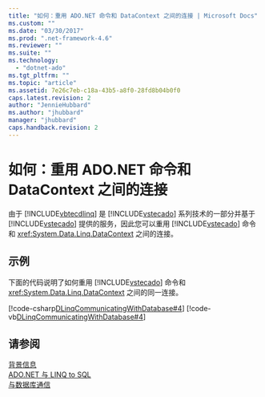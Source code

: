 ```yaml
---
title: "如何：重用 ADO.NET 命令和 DataContext 之间的连接 | Microsoft Docs"
ms.custom: ""
ms.date: "03/30/2017"
ms.prod: ".net-framework-4.6"
ms.reviewer: ""
ms.suite: ""
ms.technology: 
  - "dotnet-ado"
ms.tgt_pltfrm: ""
ms.topic: "article"
ms.assetid: 7e26c7eb-c18a-43b5-a8f0-28fd8b04b0f0
caps.latest.revision: 2
author: "JennieHubbard"
ms.author: "jhubbard"
manager: "jhubbard"
caps.handback.revision: 2
---
```

# 如何：重用 ADO.NET 命令和 DataContext 之间的连接
由于 [!INCLUDE[vbtecdlinq](../../../../../../includes/vbtecdlinq-md.md)] 是 [!INCLUDE[vstecado](../../../../../../includes/vstecado-md.md)] 系列技术的一部分并基于 [!INCLUDE[vstecado](../../../../../../includes/vstecado-md.md)] 提供的服务，因此您可以重用 [!INCLUDE[vstecado](../../../../../../includes/vstecado-md.md)] 命令和 <xref:System.Data.Linq.DataContext> 之间的连接。  
  
## 示例  
 下面的代码说明了如何重用 [!INCLUDE[vstecado](../../../../../../includes/vstecado-md.md)] 命令和 <xref:System.Data.Linq.DataContext> 之间的同一连接。  
  
 [!code-csharp[DLinqCommunicatingWithDatabase#4](../../../../../../samples/snippets/csharp/VS_Snippets_Data/DLinqCommunicatingWithDatabase/cs/Program.cs#4)]
 [!code-vb[DLinqCommunicatingWithDatabase#4](../../../../../../samples/snippets/visualbasic/VS_Snippets_Data/DLinqCommunicatingWithDatabase/vb/Module1.vb#4)]  
  
## 请参阅  
 [背景信息](../../../../../../docs/framework/data/adonet/sql/linq/background-information.md)   
 [ADO.NET 与 LINQ to SQL](../../../../../../docs/framework/data/adonet/sql/linq/ado-net-and-linq-to-sql.md)   
 [与数据库通信](../../../../../../docs/framework/data/adonet/sql/linq/communicating-with-the-database.md)